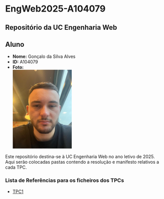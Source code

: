 # EngWeb2025-A104079

## Repositório da UC Engenharia Web

## Aluno

- **Nome:** Gonçalo da Silva Alves
- **ID:** A104079
- **Foto:** <br/> <img src="pic.jpeg" alt="Profile picture" width="188" height="250"/>

Este repositório destina-se à UC Engenharia Web no ano letivo de 2025. Aqui serão colocadas pastas contendo a resolução e manifesto relativos a cada TPC.

### Lista de Referências para os ficheiros dos TPCs

- [TPC1](./TPC1)